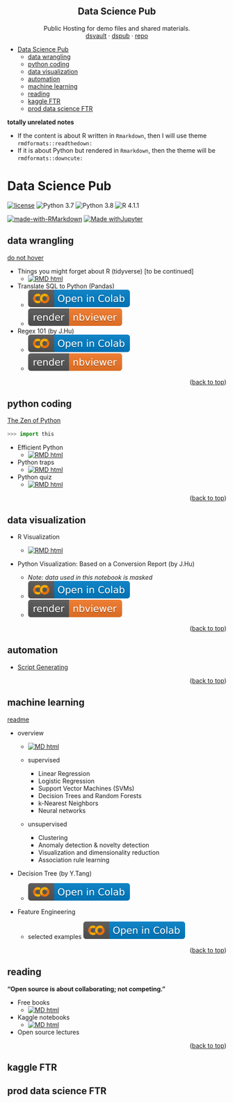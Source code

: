 <a name="readme-top"></a>

<!-- Public Hosting for demo files and shared materials. -->

<!-- [dstoolbox](https://wq1701.github.io/dstoolbox/) | [dspub](https://wq1701.github.io/dspub/) | [repo](https://github.com/wq1701/dspub) -->


<div align="center">
  <h2 align="center">Data Science Pub</h2>

  <p align="center">
	Public Hosting for demo files and shared materials.
	<br />
	<a href="https://wq1701.github.io/dsvault/">dsvault</a>
	·
	<a href="https://wq1701.github.io/dspub/">dspub</a>
	·
	<a href="https://github.com/wq1701/dspub">repo</a>
  </p>
</div>

- [Data Science Pub](#data-science-pub)
  - [data wrangling](#data-wrangling)
  - [python coding](#python-coding)
  - [data visualization](#data-visualization)
  - [automation](#automation)
  - [machine learning](#machine-learning)
  - [reading](#reading)
  - [kaggle FTR](#kaggle-ftr)
  - [prod data science FTR](#prod-data-science-ftr)


**totally unrelated notes**

- If the content is about R written in `Rmarkdown`, then I will use theme `rmdformats::readthedown:`
- If it is about Python but rendered in `Rmarkdown`, then the theme will be `rmdformats::downcute:`

# Data Science Pub

[![license](https://img.shields.io/github/license/mashape/apistatus.svg)](https://github.com/wq1701/dspub/blob/main/LICENSE)
![Python 3.7](https://img.shields.io/badge/python-3.7-%233776AB.svg)
![Python 3.8](https://img.shields.io/badge/python-3.8-%233776AB.svg)
![R 4.1.1](https://img.shields.io/badge/R-4.1.1-%2375AADB.svg)

[![made-with-RMarkdown](https://img.shields.io/badge/Made%20with-RMarkdown-%2375AADB?style=flat&logo=Rstudio)](https://rmarkdown.rstudio.com/)
[![Made withJupyter](https://img.shields.io/badge/Made%20with-Jupyter-%23F37626?style=flat&logo=Jupyter)](https://jupyter.org/try)

<!-- https://shields.io/ -->
<!-- https://simpleicons.org/?q=rstudio -->
<!-- https://simpleicons.org/?q=py -->

## data wrangling


[do not hover](a "In terms of data cleaning and visualization, R is better than Python. Bite me.")


- Things you might forget about R (tidyverse) [to be continued]
    <!-- - View [[R Markdown](https://wq1701.github.io/dspub/data_wrangling/r_tidyverse/cheatsheet.html)] -->
    - <a href="https://wq1701.github.io/dspub/data_wrangling/r_tidyverse/cheatsheet.html"><img src="https://img.shields.io/badge/RMarkdown-HTML-%2375AADB?logo=Rstudio" alt="RMD html"/></a>
- Translate SQL to Python (Pandas)
    <!-- - Run [[Google Colab](https://colab.research.google.com/github/wq1701/dspub/blob/main/data_wrangling/python/py2sql.ipynb)] \| View [[Jupyter Notebook](https://nbviewer.org/github/wq1701/dspub/blob/main/data_wrangling/python/py2sql.ipynb)] -->
    - <a href="https://colab.research.google.com/github/wq1701/dspub/blob/main/data_wrangling/python/py2sql.ipynb"><img src="./warehouse/badge/colab-badge.svg" alt="Open In Colab"/></a>
    - <a href="https://nbviewer.org/github/wq1701/dspub/blob/main/data_wrangling/python/py2sql.ipynb"><img src="./warehouse/badge/nbviewer_badge.svg" alt="Render nbviewer" /></a>
- Regex 101 (by J.Hu)
    <!-- - Run [[Google Colab](https://colab.research.google.com/github/wq1701/dspub/blob/main/data_wrangling/python/regex_101.ipynb)] \| View [[Jupyter Notebook](https://nbviewer.org/github/wq1701/dspub/blob/main/data_wrangling/python/regex_101.ipynb)] -->
    - <a href="https://colab.research.google.com/github/wq1701/dspub/blob/main/data_wrangling/python/regex_101.ipynb"><img src="./warehouse/badge/colab-badge.svg" alt="Open In Colab"/></a>
    - <a href="https://nbviewer.org/github/wq1701/dspub/blob/main/data_wrangling/python/regex_101.ipynb"><img src="./warehouse/badge/nbviewer_badge.svg" alt="Render nbviewer" /></a>

<!-- https://colab.research.google.com/assets/colab-badge.svg -->
<!-- https://raw.githubusercontent.com/jupyter/design/master/logos/Badges/nbviewer_badge.svg -->

<p align="right">(<a href="#readme-top">back to top</a>)</p>

## python coding

[The Zen of Python](https://peps.python.org/pep-0020/)

```python
>>> import this
```

- Efficient Python
    <!-- - [[R Markdown site](https://wq1701.github.io/dspub/python_coding/py_effici.html)] -->
    - <a href="https://wq1701.github.io/dspub/python_coding/py_effici.html"><img src="https://img.shields.io/badge/RMarkdown-HTML-%2375AADB?logo=python" alt="RMD html"/></a>
- Python traps
    <!-- - [[R Markdown site](https://wq1701.github.io/dspub/python_coding/py_traps.html)] -->
    - <a href="https://wq1701.github.io/dspub/python_coding/py_traps.html"><img src="https://img.shields.io/badge/RMarkdown-HTML-%2375AADB?logo=python" alt="RMD html"/></a>
- Python quiz
    <!-- - [[R Markdown site](https://wq1701.github.io/dspub/python_coding/py_guess.html)] -->
    - <a href="https://wq1701.github.io/dspub/python_coding/py_guess.html"><img src="https://img.shields.io/badge/RMarkdown-HTML-%2375AADB?logo=python" alt="RMD html"/></a>

<p align="right">(<a href="#readme-top">back to top</a>)</p>


## data visualization

- R Visualization
    <!-- - [[R Markdown](https://wq1701.github.io/dspub/data_viz/rplots/rviz.html)] -->
    - <a href="https://wq1701.github.io/dspub/data_viz/rplots/rviz.html"><img src="https://img.shields.io/badge/RMarkdown-HTML-%2375AADB?logo=Rstudio" alt="RMD html"/></a>

- Python Visualization: Based on a Conversion Report (by J.Hu)
	- *Note: data used in this notebook is masked*
	- <a href="https://colab.research.google.com/github/wq1701/dspub/blob/main/data_viz/python/Python_Visualization_Application_clean.ipynb"><img src="./warehouse/badge/colab-badge.svg" alt="Open In Colab"/></a>
	- <a href="https://nbviewer.org/github/wq1701/dspub/blob/main/data_viz/python/Python_Visualization_Application_clean.ipynb"><img src="./warehouse/badge/nbviewer_badge.svg" alt="Render nbviewer" /></a>

<p align="right">(<a href="#readme-top">back to top</a>)</p>

## automation

- [Script Generating](https://wq1701.github.io/dspub/automation/)

<p align="right">(<a href="#readme-top">back to top</a>)</p>

## machine learning

[readme](https://wq1701.github.io/dspub/machine-learning/)

- overview
    <!-- - [[Markdown](https://wq1701.github.io/dspub/machine-learning/overview.html)] -->
    - <a href="https://wq1701.github.io/dspub/machine-learning/overview.html"><img src="https://img.shields.io/badge/Made%20with-Markdown-informational?logo=markdown" alt="MD html"/></a>
    
    - supervised
        - Linear Regression
        - Logistic Regression
        - Support Vector Machines (SVMs)
        - Decision Trees and Random Forests
        - k-Nearest Neighbors
        - Neural networks

    - unsupervised
        - Clustering
        - Anomaly detection & novelty detection
        - Visualization and dimensionality reduction
        - Association rule learning

- Decision Tree (by Y.Tang)
    - <a href="https://colab.research.google.com/github/wq1701/dspub/blob/main/machine-learning/supervised/decisiontree1227.ipynb"><img src="./warehouse/badge/colab-badge.svg" alt="Open In Colab"/></a>
- Feature Engineering
    - selected examples <a href="https://colab.research.google.com/github/wq1701/dspub/blob/main/machine-learning/feature-engineering/overview.ipynb"><img src="./warehouse/badge/colab-badge.svg" alt="Open In Colab"/></a>

<p align="right">(<a href="#readme-top">back to top</a>)</p>

## reading

**“Open source is about collaborating; not competing.”**

- Free books
    <!-- - [[Markdown](https://wq1701.github.io/dspub/reading/freebooks.html)] -->
    - <a href="https://wq1701.github.io/dspub/reading/freebooks.html"><img src="https://img.shields.io/badge/Made%20with-Markdown-informational?logo=markdown" alt="MD html"/></a>
- Kaggle notebooks
    <!-- - [[Markdown](https://wq1701.github.io/dspub/reading/kaggle-notebooks.html)] -->
    - <a href="https://wq1701.github.io/dspub/reading/kaggle-notebooks.html"><img src="https://img.shields.io/badge/Made%20with-Markdown-informational?logo=markdown" alt="MD html"/></a>
- Open source lectures

<p align="right">(<a href="#readme-top">back to top</a>)</p>

## kaggle FTR

## prod data science FTR

